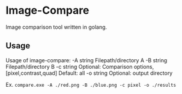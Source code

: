 # Image-Compare
Image comparison tool written in golang.

## Usage
Usage of image-compare:
  -A string
        Filepath/directory A
  -B string
        Filepath/directory B
  -c string
        Optional: Comparison options, [pixel,contrast,quad] Default: all
  -o string
        Optional: output directory

Ex. ```compare.exe -A ./red.png -B ./blue.png -c pixel -o ./results```
